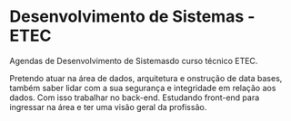 # Desenvolvimento de Sistemas - ETEC
Agendas de Desenvolvimento de Sistemasdo curso técnico ETEC.

Pretendo atuar na área de dados, arquitetura e onstrução de data bases, também saber lidar com a sua segurança e integridade em relação aos dados. Com isso trabalhar no back-end. Estudando front-end para ingressar na área e ter uma visão geral da profissão.
